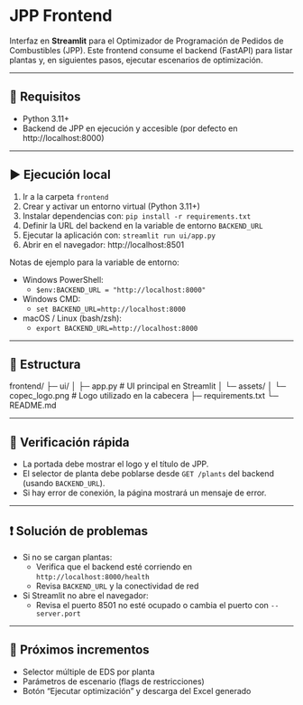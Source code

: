 # JPP Frontend

Interfaz en **Streamlit** para el Optimizador de Programación de Pedidos de Combustibles (JPP).
Este frontend consume el backend (FastAPI) para listar plantas y, en siguientes pasos, ejecutar escenarios de optimización.

---

## 🔧 Requisitos
- Python 3.11+
- Backend de JPP en ejecución y accesible (por defecto en http://localhost:8000)

---

## ▶️ Ejecución local
1. Ir a la carpeta `frontend`
2. Crear y activar un entorno virtual (Python 3.11+)
3. Instalar dependencias con: `pip install -r requirements.txt`
4. Definir la URL del backend en la variable de entorno `BACKEND_URL`
5. Ejecutar la aplicación con: `streamlit run ui/app.py`
6. Abrir en el navegador: http://localhost:8501

Notas de ejemplo para la variable de entorno:

- Windows PowerShell:
  - `$env:BACKEND_URL = "http://localhost:8000"`
- Windows CMD:
  - `set BACKEND_URL=http://localhost:8000`
- macOS / Linux (bash/zsh):
  - `export BACKEND_URL=http://localhost:8000`

---

## 📂 Estructura
frontend/
├─ ui/
│  ├─ app.py               # UI principal en Streamlit
│  └─ assets/
│     └─ copec_logo.png    # Logo utilizado en la cabecera
├─ requirements.txt
└─ README.md

---

## 🧪 Verificación rápida
- La portada debe mostrar el logo y el título de JPP.
- El selector de planta debe poblarse desde `GET /plants` del backend (usando `BACKEND_URL`).
- Si hay error de conexión, la página mostrará un mensaje de error.

---

## ❗ Solución de problemas
- Si no se cargan plantas:
  - Verifica que el backend esté corriendo en `http://localhost:8000/health`
  - Revisa `BACKEND_URL` y la conectividad de red
- Si Streamlit no abre el navegador:
  - Revisa el puerto 8501 no esté ocupado o cambia el puerto con `--server.port`

---

## 📌 Próximos incrementos
- Selector múltiple de EDS por planta
- Parámetros de escenario (flags de restricciones)
- Botón “Ejecutar optimización” y descarga del Excel generado